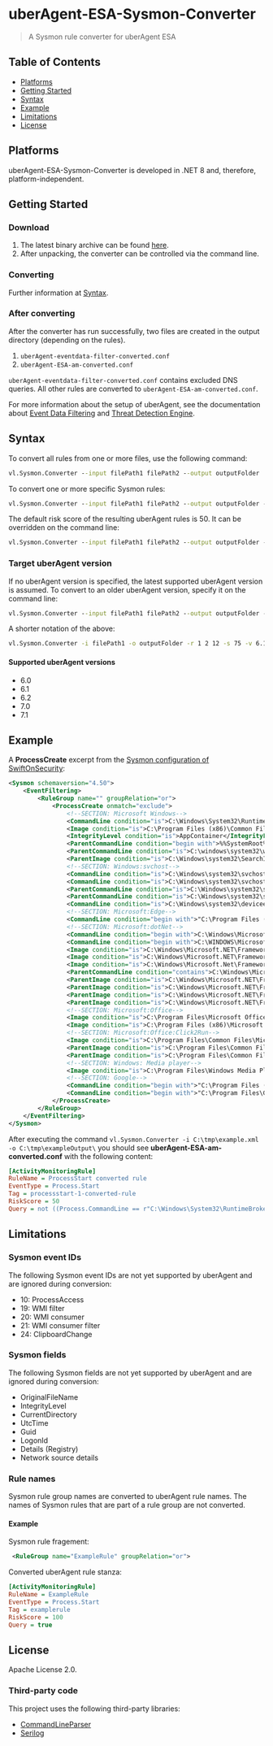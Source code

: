 
# uberAgent-ESA-Sysmon-Converter
> A Sysmon rule converter for uberAgent ESA

## Table of Contents

- [Platforms](#platforms)
- [Getting Started](#getting-started)
- [Syntax](#syntax)
- [Example](#example)
- [Limitations](#limitations)
- [License](#license)


## Platforms
uberAgent-ESA-Sysmon-Converter is developed in .NET 8 and, therefore, platform-independent.

## Getting Started
### Download

 1. The latest binary archive can be found [here](https://github.com/vastlimits/uberAgent-ESA-Sysmon-Converter/releases/tag/v1.2.0).
 2. After unpacking, the converter can be controlled via the command line.

### Converting
Further information at [Syntax](#syntax).

### After converting
After the converter has run successfully, two files are created in the output directory (depending on the rules).

 1. `uberAgent-eventdata-filter-converted.conf`
 2. `uberAgent-ESA-am-converted.conf`

`uberAgent-eventdata-filter-converted.conf` contains excluded DNS queries. All other rules are converted to `uberAgent-ESA-am-converted.conf`.

For more information about the setup of uberAgent, see the documentation about [Event Data Filtering](https://uberagent.com/docs/uberagent/latest/uxm-features-configuration/event-data-filtering/) and [Threat Detection Engine](https://uberagent.com/docs/uberagent/latest/esa-features-configuration/threat-detection-engine/).


## Syntax

To convert all rules from one or more files, use the following command:
```cmd
vl.Sysmon.Converter --input filePath1 filePath2 --output outputFolder
```

To convert one or more specific Sysmon rules:
```cmd
vl.Sysmon.Converter --input filePath1 filePath2 --output outputFolder --rule 1 2 12
```

The default risk score of the resulting uberAgent rules is 50. It can be overridden on the command line:
```cmd
vl.Sysmon.Converter --input filePath1 filePath2 --output outputFolder --rule 1 2 12 --score 75
```

### Target uberAgent version

If no uberAgent version is specified, the latest supported uberAgent version is assumed. To convert to an older uberAgent version, specify it on the command line:

```cmd
vl.Sysmon.Converter --input filePath1 filePath2 --output outputFolder --rule 1 2 12 --score 75 --version 6.1
```

A shorter notation of the above:
```cmd
vl.Sysmon.Converter -i filePath1 -o outputFolder -r 1 2 12 -s 75 -v 6.1
```

#### Supported uberAgent versions
- 6.0
- 6.1
- 6.2
- 7.0
- 7.1

## Example
A **ProcessCreate** excerpt from the [Sysmon configuration of SwiftOnSecurity](https://github.com/SwiftOnSecurity/sysmon-config):
```  xml
<Sysmon schemaversion="4.50">
	<EventFiltering>
        <RuleGroup name="" groupRelation="or">
            <ProcessCreate onmatch="exclude">
                <!--SECTION: Microsoft Windows-->
                <CommandLine condition="is">C:\Windows\System32\RuntimeBroker.exe -Embedding</CommandLine> <!--Windows:Apps permissions [ https://fossbytes.com/runtime-broker-process-windows-10/ ] -->
                <Image condition="is">C:\Program Files (x86)\Common Files\microsoft shared\ink\TabTip32.exe</Image> <!--Windows: Touch Keyboard and Handwriting Panel Helper-->
                <IntegrityLevel condition="is">AppContainer</IntegrityLevel> <!--Windows: Don't care about sandboxed processes right now. Will need to revisit this decision.-->
                <ParentCommandLine condition="begin with">%%SystemRoot%%\system32\csrss.exe ObjectDirectory=\Windows</ParentCommandLine> <!--Windows:CommandShell: Triggered when programs use the command shell, but doesn't provide attribution for what caused it-->
                <ParentCommandLine condition="is">C:\windows\system32\wermgr.exe -queuereporting</ParentCommandLine> <!--Windows:Windows error reporting/telemetry-->
                <ParentImage condition="is">C:\Windows\system32\SearchIndexer.exe</ParentImage> <!--Windows:Search: Launches many uninteresting sub-processes-->
                <!--SECTION: Windows:svchost-->
                <CommandLine condition="is">C:\Windows\system32\svchost.exe -k appmodel -s StateRepository</CommandLine>
                <CommandLine condition="is">C:\Windows\system32\svchost.exe -k wsappx</CommandLine> <!--Windows:Apps [ https://www.howtogeek.com/320261/what-is-wsappx-and-why-is-it-running-on-my-pc/ ] -->
                <ParentCommandLine condition="is">C:\Windows\system32\svchost.exe -k netsvcs</ParentCommandLine> <!--Windows: Network services: Spawns Consent.exe-->
                <ParentCommandLine condition="is">C:\Windows\system32\svchost.exe -k localSystemNetworkRestricted</ParentCommandLine> <!--Windows-->
                <CommandLine condition="is">C:\Windows\system32\deviceenroller.exe /c /AutoEnrollMDM</CommandLine> <!--Windows: AzureAD device enrollment agent-->
                <!--SECTION: Microsoft:Edge-->
                <CommandLine condition="begin with">"C:\Program Files (x86)\Microsoft\Edge Dev\Application\msedge.exe" --type=</CommandLine>
                <!--SECTION: Microsoft:dotNet-->
                <CommandLine condition="begin with">C:\Windows\Microsoft.NET\Framework\v4.0.30319\ngen.exe</CommandLine> <!--Microsoft:DotNet-->
                <CommandLine condition="begin with">C:\WINDOWS\Microsoft.NET\Framework64\v4.0.30319\Ngen.exe</CommandLine> <!--Microsoft:DotNet-->
                <Image condition="is">C:\Windows\Microsoft.NET\Framework64\v4.0.30319\mscorsvw.exe</Image> <!--Microsoft:DotNet-->
                <Image condition="is">C:\Windows\Microsoft.NET\Framework\v4.0.30319\mscorsvw.exe</Image> <!--Microsoft:DotNet-->
                <Image condition="is">C:\Windows\Microsoft.Net\Framework64\v3.0\WPF\PresentationFontCache.exe</Image> <!--Windows: Font cache service-->
                <ParentCommandLine condition="contains">C:\Windows\Microsoft.NET\Framework64\v4.0.30319\ngentask.exe</ParentCommandLine>
                <ParentImage condition="is">C:\Windows\Microsoft.NET\Framework64\v4.0.30319\mscorsvw.exe</ParentImage> <!--Microsoft:DotNet-->
                <ParentImage condition="is">C:\Windows\Microsoft.NET\Framework64\v4.0.30319\ngentask.exe</ParentImage> <!--Microsoft:DotNet-->
                <ParentImage condition="is">C:\Windows\Microsoft.NET\Framework\v4.0.30319\mscorsvw.exe</ParentImage> <!--Microsoft:DotNet-->
                <ParentImage condition="is">C:\Windows\Microsoft.NET\Framework\v4.0.30319\ngentask.exe</ParentImage> <!--Microsoft:DotNet: Spawns thousands of ngen.exe processes-->
                <!--SECTION: Microsoft:Office-->
                <Image condition="is">C:\Program Files\Microsoft Office\Office16\MSOSYNC.EXE</Image> <!--Microsoft:Office: Background process for SharePoint/Office365 connectivity-->
                <Image condition="is">C:\Program Files (x86)\Microsoft Office\Office16\MSOSYNC.EXE</Image> <!--Microsoft:Office: Background process for SharePoint/Office365 connectivity-->
                <!--SECTION: Microsoft:Office:Click2Run-->
                <Image condition="is">C:\Program Files\Common Files\Microsoft Shared\ClickToRun\OfficeC2RClient.exe</Image> <!--Microsoft:Office: Background process-->
                <ParentImage condition="is">C:\Program Files\Common Files\Microsoft Shared\ClickToRun\OfficeClickToRun.exe</ParentImage> <!--Microsoft:Office: Background process-->
                <ParentImage condition="is">C:\Program Files\Common Files\Microsoft Shared\ClickToRun\OfficeC2RClient.exe</ParentImage> <!--Microsoft:Office: Background process-->
                <!--SECTION: Windows: Media player-->
                <Image condition="is">C:\Program Files\Windows Media Player\wmpnscfg.exe</Image> <!--Windows: Windows Media Player Network Sharing Service Configuration Application-->
                <!--SECTION: Google-->
                <CommandLine condition="begin with">"C:\Program Files (x86)\Google\Chrome\Application\chrome.exe" --type=</CommandLine> <!--Google:Chrome: massive command-line arguments-->
                <CommandLine condition="begin with">"C:\Program Files\Google\Chrome\Application\chrome.exe" --type=</CommandLine> <!--Google:Chrome: massive command-line arguments-->
            </ProcessCreate>
        </RuleGroup>
	</EventFiltering>
</Sysmon>
```
After executing the command `vl.Sysmon.Converter -i C:\tmp\example.xml -o C:\tmp\exampleOutput\`
you should see **uberAgent-ESA-am-converted.conf** with the following content: 

```  ini
[ActivityMonitoringRule]
RuleName = ProcessStart converted rule
EventType = Process.Start
Tag = processstart-1-converted-rule
RiskScore = 50
Query = not ((Process.CommandLine == r"C:\Windows\System32\RuntimeBroker.exe -Embedding" or Process.Path == r"C:\Program Files (x86)\Common Files\microsoft shared\ink\TabTip32.exe" or istartswith(Parent.CommandLine, r"%SystemRoot%\system32\csrss.exe ObjectDirectory=\Windows") or Parent.CommandLine == r"C:\windows\system32\wermgr.exe -queuereporting" or Parent.Path == r"C:\Windows\system32\SearchIndexer.exe" or Process.CommandLine == r"C:\Windows\system32\svchost.exe -k appmodel -s StateRepository" or Process.CommandLine == r"C:\Windows\system32\svchost.exe -k wsappx" or Parent.CommandLine == r"C:\Windows\system32\svchost.exe -k netsvcs" or Parent.CommandLine == r"C:\Windows\system32\svchost.exe -k localSystemNetworkRestricted" or Process.CommandLine == r"C:\Windows\system32\deviceenroller.exe /c /AutoEnrollMDM" or istartswith(Process.CommandLine, r"\"C:\Program Files (x86)\Microsoft\Edge Dev\Application\msedge.exe\" --type=") or istartswith(Process.CommandLine, r"C:\Windows\Microsoft.NET\Framework\v4.0.30319\ngen.exe") or istartswith(Process.CommandLine, r"C:\WINDOWS\Microsoft.NET\Framework64\v4.0.30319\Ngen.exe") or Process.Path == r"C:\Windows\Microsoft.NET\Framework64\v4.0.30319\mscorsvw.exe" or Process.Path == r"C:\Windows\Microsoft.NET\Framework\v4.0.30319\mscorsvw.exe" or Process.Path == r"C:\Windows\Microsoft.Net\Framework64\v3.0\WPF\PresentationFontCache.exe" or icontains(Parent.CommandLine, r"C:\Windows\Microsoft.NET\Framework64\v4.0.30319\ngentask.exe") or Parent.Path == r"C:\Windows\Microsoft.NET\Framework64\v4.0.30319\mscorsvw.exe" or Parent.Path == r"C:\Windows\Microsoft.NET\Framework64\v4.0.30319\ngentask.exe" or Parent.Path == r"C:\Windows\Microsoft.NET\Framework\v4.0.30319\mscorsvw.exe" or Parent.Path == r"C:\Windows\Microsoft.NET\Framework\v4.0.30319\ngentask.exe" or Process.Path == r"C:\Program Files\Microsoft Office\Office16\MSOSYNC.EXE" or Process.Path == r"C:\Program Files (x86)\Microsoft Office\Office16\MSOSYNC.EXE" or Process.Path == r"C:\Program Files\Common Files\Microsoft Shared\ClickToRun\OfficeC2RClient.exe" or Parent.Path == r"C:\Program Files\Common Files\Microsoft Shared\ClickToRun\OfficeClickToRun.exe" or Parent.Path == r"C:\Program Files\Common Files\Microsoft Shared\ClickToRun\OfficeC2RClient.exe" or Process.Path == r"C:\Program Files\Windows Media Player\wmpnscfg.exe" or istartswith(Process.CommandLine, r"\"C:\Program Files (x86)\Google\Chrome\Application\chrome.exe\" --type=") or istartswith(Process.CommandLine, r"\"C:\Program Files\Google\Chrome\Application\chrome.exe\" --type=")))
```

## Limitations

### Sysmon event IDs

The following Sysmon event IDs are not yet supported by uberAgent and are ignored during conversion:

- 10: ProcessAccess
- 19: WMI filter
- 20: WMI consumer
- 21: WMI consumer filter
- 24: ClipboardChange

### Sysmon fields

The following Sysmon fields are not yet supported by uberAgent and are ignored during conversion:

- OriginalFileName
- IntegrityLevel
- CurrentDirectory
- UtcTime
- Guid
- LogonId
- Details (Registry)
- Network source details

### Rule names

Sysmon rule group names are converted to uberAgent rule names. The names of Sysmon rules that are part of a rule group are not converted.

#### Example

Sysmon rule fragement:

```xml
 <RuleGroup name="ExampleRule" groupRelation="or">
```

Converted uberAgent rule stanza:

```  ini
[ActivityMonitoringRule]
RuleName = ExampleRule
EventType = Process.Start
Tag = examplerule
RiskScore = 100
Query = true
```


## License
Apache License 2.0.

### Third-party code
This project uses the following third-party libraries:

- [CommandLineParser](https://github.com/commandlineparser/commandline)
- [Serilog](https://serilog.net/)
